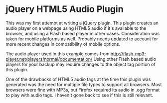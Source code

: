 jQuery HTML5 Audio Plugin
=========================

This was my first attempt at writing a jQuery plugin. This plugin creates an audio player on a webpage
using HTML5 audio if it's available to the browser, and using a Flash based player in other cases.
Consideration was taken for mobile platforms as well.  Probably needs updated to account for more
recent changes in compatibility of mobile options.

The audio player used in this example comes from http://flash-mp3-player.net/players/normal/documentation/
Using other Flash based audio players for your backup may require changes to the object tag portion of
this plugin.

One of the drawbacks of HTML5 audio tags at the time this plugin was generated was the need for multiple
file types to support all browsers.  Most browsers were fine with MP3s, but Firefox required its audio
in .ogg format to play with audio tags.  I haven't gone back to see if this is still relevant.